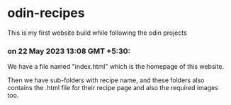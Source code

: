 # odin-recipes
This is my first website build while following the odin projects

### on 22 May 2023 13:08 GMT +5:30:

We have a file named "index.html" which is the homepage of this website.

Then we have sub-folders with recipe name, and these folders also contains the .html file for their recipe page and also the required images too.